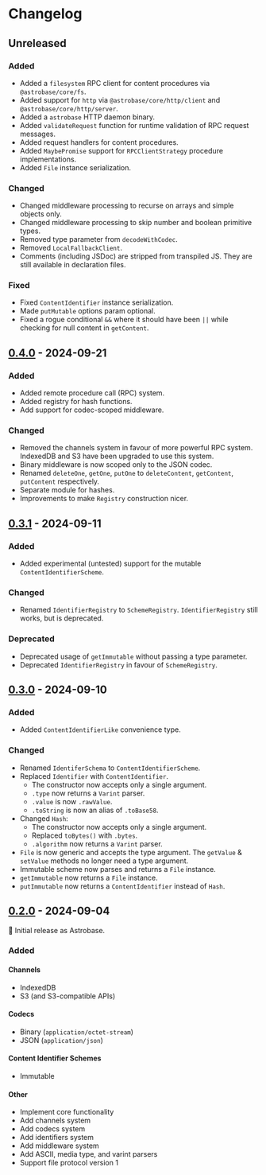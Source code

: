 # Changelog

## Unreleased

### Added

- Added a `filesystem` RPC client for content procedures via `@astrobase/core/fs`.
- Added support for `http` via `@astrobase/core/http/client` and `@astrobase/core/http/server`.
- Added a `astrobase` HTTP daemon binary.
- Added `validateRequest` function for runtime validation of RPC request messages.
- Added request handlers for content procedures.
- Added `MaybePromise` support for `RPCClientStrategy` procedure implementations.
- Added `File` instance serialization.

### Changed

- Changed middleware processing to recurse on arrays and simple objects only.
- Changed middleware processing to skip number and boolean primitive types.
- Removed type parameter from `decodeWithCodec`.
- Removed `LocalFallbackClient`.
- Comments (including JSDoc) are stripped from transpiled JS. They are still available in declaration files.

### Fixed

- Fixed `ContentIdentifier` instance serialization.
- Made `putMutable` options param optional.
- Fixed a rogue conditional `&&` where it should have been `||` while checking for null content in `getContent`.

## [0.4.0](https://github.com/AstrobaseTech/Astrobase/releases/tag/v0.4.0) - 2024-09-21

### Added

- Added remote procedure call (RPC) system.
- Added registry for hash functions.
- Add support for codec-scoped middleware.

### Changed

- Removed the channels system in favour of more powerful RPC system. IndexedDB and S3 have been upgraded to use this system.
- Binary middleware is now scoped only to the JSON codec.
- Renamed `deleteOne`, `getOne`, `putOne` to `deleteContent`, `getContent`, `putContent` respectively.
- Separate module for hashes.
- Improvements to make `Registry` construction nicer.

## [0.3.1](https://github.com/AstrobaseTech/Astrobase/releases/tag/v0.3.1) - 2024-09-11

### Added

- Added experimental (untested) support for the mutable `ContentIdentifierScheme`.

### Changed

- Renamed `IdentifierRegistry` to `SchemeRegistry`. `IdentifierRegistry` still works, but is deprecated.

### Deprecated

- Deprecated usage of `getImmutable` without passing a type parameter.
- Deprecated `IdentifierRegistry` in favour of `SchemeRegistry`.

## [0.3.0](https://github.com/AstrobaseTech/Astrobase/releases/tag/v0.3.0) - 2024-09-10

### Added

- Added `ContentIdentifierLike` convenience type.

### Changed

- Renamed `IdentiferSchema` to `ContentIdentifierScheme`.
- Replaced `Identifier` with `ContentIdentifier`.
  - The constructor now accepts only a single argument.
  - `.type` now returns a `Varint` parser.
  - `.value` is now `.rawValue`.
  - `.toString` is now an alias of `.toBase58`.
- Changed `Hash`:
  - The constructor now accepts only a single argument.
  - Replaced `toBytes()` with `.bytes`.
  - `.algorithm` now returns a `Varint` parser.
- `File` is now generic and accepts the type argument. The `getValue` & `setValue` methods no longer need a type argument.
- Immutable scheme now parses and returns a `File` instance.
- `getImmutable` now returns a `File` instance.
- `putImmutable` now returns a `ContentIdentifier` instead of `Hash`.

## [0.2.0](https://github.com/AstrobaseTech/Astrobase/releases/tag/v0.2.0) - 2024-09-04

:seedling: Initial release as Astrobase.

### Added

#### Channels

- IndexedDB
- S3 (and S3-compatible APIs)

#### Codecs

- Binary (`application/octet-stream`)
- JSON (`application/json`)

#### Content Identifier Schemes

- Immutable

#### Other

- Implement core functionality
- Add channels system
- Add codecs system
- Add identifiers system
- Add middleware system
- Add ASCII, media type, and varint parsers
- Support file protocol version 1
